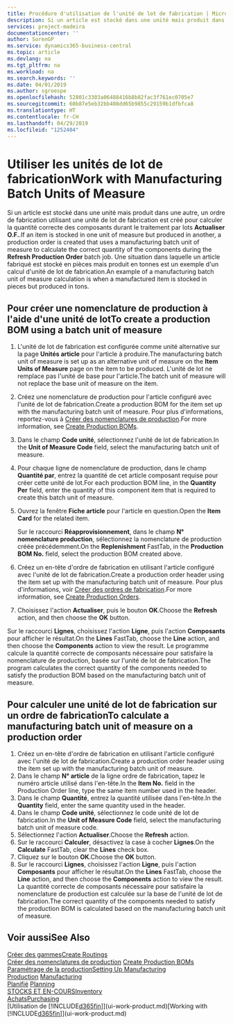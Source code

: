 ```yaml
---
title: Procédure d'utilisation de l'unité de lot de fabrication | Microsoft Docs
description: Si un article est stocké dans une unité mais produit dans une autre, l'ordre de fabrication doit utiliser une unité de lot de fabrication pour calculer la quantité correcte des composants. Une situation dans laquelle un article fabriqué est stocké en pièces mais produit en tonnes est un exemple d'un calcul d'unité de lot de fabrication.
services: project-madeira
documentationcenter: ''
author: SorenGP
ms.service: dynamics365-business-central
ms.topic: article
ms.devlang: na
ms.tgt_pltfrm: na
ms.workload: na
ms.search.keywords: ''
ms.date: 04/01/2019
ms.author: sgroespe
ms.openlocfilehash: 52801c3303a06488416b8b82fac3f761ec0705e7
ms.sourcegitcommit: 60b87e5eb32bb408dd65b9855c29159b1dfbfca8
ms.translationtype: HT
ms.contentlocale: fr-CH
ms.lasthandoff: 04/29/2019
ms.locfileid: "1252404"
---
```

# <a name="work-with-manufacturing-batch-units-of-measure"></a><span data-ttu-id="13e26-104">Utiliser les unités de lot de fabrication</span><span class="sxs-lookup"><span data-stu-id="13e26-104">Work with Manufacturing Batch Units of Measure</span></span>
<span data-ttu-id="13e26-105">Si un article est stocké dans une unité mais produit dans une autre, un ordre de fabrication utilisant une unité de lot de fabrication est créé pour calculer la quantité correcte des composants durant le traitement par lots **Actualiser O.F.**.</span><span class="sxs-lookup"><span data-stu-id="13e26-105">If an item is stocked in one unit of measure but produced in another, a production order is created that uses a manufacturing batch unit of measure to calculate the correct quantity of the components during the **Refresh Production Order** batch job.</span></span> <span data-ttu-id="13e26-106">Une situation dans laquelle un article fabriqué est stocké en pièces mais produit en tonnes est un exemple d'un calcul d'unité de lot de fabrication.</span><span class="sxs-lookup"><span data-stu-id="13e26-106">An example of a manufacturing batch unit of measure calculation is when a manufactured item is stocked in pieces but produced in tons.</span></span>  

## <a name="to-create-a-production-bom-using-a-batch-unit-of-measure"></a><span data-ttu-id="13e26-107">Pour créer une nomenclature de production à l'aide d'une unité de lot</span><span class="sxs-lookup"><span data-stu-id="13e26-107">To create a production BOM using a batch unit of measure</span></span>  
1.  <span data-ttu-id="13e26-108">L'unité de lot de fabrication est configurée comme unité alternative sur la page **Unités article** pour l'article à produire.</span><span class="sxs-lookup"><span data-stu-id="13e26-108">The manufacturing batch unit of measure is set up as an alternative unit of measure on the **Item Units of Measure** page on the item to be produced.</span></span> <span data-ttu-id="13e26-109">L'unité de lot ne remplace pas l'unité de base pour l'article.</span><span class="sxs-lookup"><span data-stu-id="13e26-109">The batch unit of measure will not replace the base unit of measure on the item.</span></span>  
2.  <span data-ttu-id="13e26-110">Créez une nomenclature de production pour l'article configuré avec l'unité de lot de fabrication.</span><span class="sxs-lookup"><span data-stu-id="13e26-110">Create a production BOM for the item set up with the manufacturing batch unit of measure.</span></span> <span data-ttu-id="13e26-111">Pour plus d'informations, reportez-vous à [Créer des nomenclatures de production](production-how-to-create-production-boms.md).</span><span class="sxs-lookup"><span data-stu-id="13e26-111">For more information, see [Create Production BOMs](production-how-to-create-production-boms.md).</span></span>  
3.  <span data-ttu-id="13e26-112">Dans le champ **Code unité**, sélectionnez l'unité de lot de fabrication.</span><span class="sxs-lookup"><span data-stu-id="13e26-112">In the **Unit of Measure Code** field, select the manufacturing batch unit of measure.</span></span>  
4.  <span data-ttu-id="13e26-113">Pour chaque ligne de nomenclature de production, dans le champ **Quantité par**, entrez la quantité de cet article composant requise pour créer cette unité de lot.</span><span class="sxs-lookup"><span data-stu-id="13e26-113">For each production BOM line, in the **Quantity Per** field, enter the quantity of this component item that is required to create this batch unit of measure.</span></span>  
5.  <span data-ttu-id="13e26-114">Ouvrez la fenêtre **Fiche article** pour l'article en question.</span><span class="sxs-lookup"><span data-stu-id="13e26-114">Open the **Item Card** for the related item.</span></span>  

    <span data-ttu-id="13e26-115">Sur le raccourci **Réapprovisionnement**, dans le champ **N° nomenclature production**, sélectionnez la nomenclature de production créée précédemment.</span><span class="sxs-lookup"><span data-stu-id="13e26-115">On the **Replenishment** FastTab, in the **Production BOM No.** field, select the production BOM created above.</span></span>  
6.  <span data-ttu-id="13e26-116">Créez un en-tête d'ordre de fabrication en utilisant l'article configuré avec l'unité de lot de fabrication.</span><span class="sxs-lookup"><span data-stu-id="13e26-116">Create a production order header using the item set up with the manufacturing batch unit of measure.</span></span> <span data-ttu-id="13e26-117">Pour plus d'informations, voir [Créer des ordres de fabrication](production-how-to-create-production-orders.md).</span><span class="sxs-lookup"><span data-stu-id="13e26-117">For more information, see [Create Production Orders](production-how-to-create-production-orders.md).</span></span>  
7.  <span data-ttu-id="13e26-118">Choisissez l'action **Actualiser**, puis le bouton **OK**.</span><span class="sxs-lookup"><span data-stu-id="13e26-118">Choose the **Refresh** action, and then choose  the **OK** button.</span></span>  

<span data-ttu-id="13e26-119">Sur le raccourci **Lignes**, choisissez l'action **Ligne**, puis l'action **Composants** pour afficher le résultat.</span><span class="sxs-lookup"><span data-stu-id="13e26-119">On the **Lines** FastTab, choose the **Line** action, and then choose the **Components** action to view the result.</span></span> <span data-ttu-id="13e26-120">Le programme calcule la quantité correcte de composants nécessaire pour satisfaire la nomenclature de production, basée sur l'unité de lot de fabrication.</span><span class="sxs-lookup"><span data-stu-id="13e26-120">The program calculates the correct quantity of the components needed to satisfy the production BOM based on the manufacturing batch unit of measure.</span></span>  

## <a name="to-calculate-a-manufacturing-batch-unit-of-measure-on-a-production-order"></a><span data-ttu-id="13e26-121">Pour calculer une unité de lot de fabrication sur un ordre de fabrication</span><span class="sxs-lookup"><span data-stu-id="13e26-121">To calculate a manufacturing batch unit of measure on a production order</span></span>  
1.  <span data-ttu-id="13e26-122">Créez un en-tête d'ordre de fabrication en utilisant l'article configuré avec l'unité de lot de fabrication.</span><span class="sxs-lookup"><span data-stu-id="13e26-122">Create a production order header using the item set up with the manufacturing batch unit of measure.</span></span>  
2.  <span data-ttu-id="13e26-123">Dans le champ **N° article** de la ligne ordre de fabrication, tapez le numéro article utilisé dans l'en-tête.</span><span class="sxs-lookup"><span data-stu-id="13e26-123">In the **Item No.** field in the Production Order line, type the same item number used in the header.</span></span>  
3.  <span data-ttu-id="13e26-124">Dans le champ **Quantité**, entrez la quantité utilisée dans l'en-tête.</span><span class="sxs-lookup"><span data-stu-id="13e26-124">In the **Quantity** field, enter the same quantity used in the header.</span></span>  
4.  <span data-ttu-id="13e26-125">Dans le champ **Code unité**, sélectionnez le code unité de lot de fabrication.</span><span class="sxs-lookup"><span data-stu-id="13e26-125">In the **Unit of Measure Code** field, select the manufacturing batch unit of measure code.</span></span>  
5.  <span data-ttu-id="13e26-126">Sélectionnez l'action **Actualiser**.</span><span class="sxs-lookup"><span data-stu-id="13e26-126">Choose the **Refresh** action.</span></span>
6.  <span data-ttu-id="13e26-127">Sur le raccourci **Calculer**, désactivez la case à cocher **Lignes**.</span><span class="sxs-lookup"><span data-stu-id="13e26-127">On the **Calculate** FastTab, clear the **Lines** check box.</span></span>  
7.  <span data-ttu-id="13e26-128">Cliquez sur le bouton **OK**.</span><span class="sxs-lookup"><span data-stu-id="13e26-128">Choose the **OK** button.</span></span>  
8.  <span data-ttu-id="13e26-129">Sur le raccourci **Lignes**, choisissez l'action **Ligne**, puis l'action **Composants** pour afficher le résultat.</span><span class="sxs-lookup"><span data-stu-id="13e26-129">On the **Lines** FastTab, choose the **Line** action, and then choose the **Components** action to view the result.</span></span> <span data-ttu-id="13e26-130">La quantité correcte de composants nécessaire pour satisfaire la nomenclature de production est calculée sur la base de l'unité de lot de fabrication.</span><span class="sxs-lookup"><span data-stu-id="13e26-130">The correct quantity of the components needed to satisfy the production BOM is calculated based on the manufacturing batch unit of measure.</span></span>  

## <a name="see-also"></a><span data-ttu-id="13e26-131">Voir aussi</span><span class="sxs-lookup"><span data-stu-id="13e26-131">See Also</span></span>  
[<span data-ttu-id="13e26-132">Créer des gammes</span><span class="sxs-lookup"><span data-stu-id="13e26-132">Create Routings</span></span>](production-how-to-create-routings.md)  
<span data-ttu-id="13e26-133">[Créer des nomenclatures de production](production-how-to-create-production-boms.md)   </span><span class="sxs-lookup"><span data-stu-id="13e26-133">[Create Production BOMs](production-how-to-create-production-boms.md)   </span></span>  
[<span data-ttu-id="13e26-134">Paramétrage de la production</span><span class="sxs-lookup"><span data-stu-id="13e26-134">Setting Up Manufacturing</span></span>](production-configure-production-processes.md)  
<span data-ttu-id="13e26-135">[Production](production-manage-manufacturing.md)  </span><span class="sxs-lookup"><span data-stu-id="13e26-135">[Manufacturing](production-manage-manufacturing.md)  </span></span>  
<span data-ttu-id="13e26-136">[Planifié](production-planning.md) </span><span class="sxs-lookup"><span data-stu-id="13e26-136">[Planning](production-planning.md) </span></span>  
[<span data-ttu-id="13e26-137">STOCKS ET EN-COURS</span><span class="sxs-lookup"><span data-stu-id="13e26-137">Inventory</span></span>](inventory-manage-inventory.md)  
[<span data-ttu-id="13e26-138">Achats</span><span class="sxs-lookup"><span data-stu-id="13e26-138">Purchasing</span></span>](purchasing-manage-purchasing.md)  
<span data-ttu-id="13e26-139">[Utilisation de [!INCLUDE[d365fin](includes/d365fin_md.md)]](ui-work-product.md)</span><span class="sxs-lookup"><span data-stu-id="13e26-139">[Working with [!INCLUDE[d365fin](includes/d365fin_md.md)]](ui-work-product.md)</span></span>  
